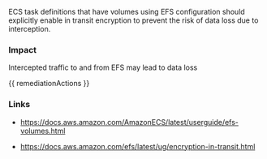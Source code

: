 
ECS task definitions that have volumes using EFS configuration should explicitly enable in transit encryption to prevent the risk of data loss due to interception.

### Impact
Intercepted traffic to and from EFS may lead to data loss

<!-- DO NOT CHANGE -->
{{ remediationActions }}

### Links
- https://docs.aws.amazon.com/AmazonECS/latest/userguide/efs-volumes.html

- https://docs.aws.amazon.com/efs/latest/ug/encryption-in-transit.html


